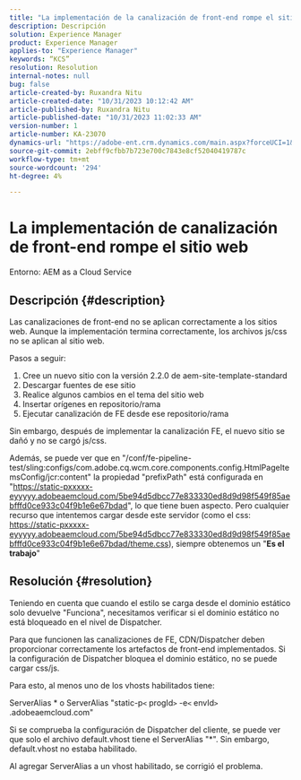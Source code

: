 ```yaml
---
title: "La implementación de la canalización de front-end rompe el sitio web"
description: Descripción
solution: Experience Manager
product: Experience Manager
applies-to: "Experience Manager"
keywords: “KCS”
resolution: Resolution
internal-notes: null
bug: false
article-created-by: Ruxandra Nitu
article-created-date: "10/31/2023 10:12:42 AM"
article-published-by: Ruxandra Nitu
article-published-date: "10/31/2023 11:02:33 AM"
version-number: 1
article-number: KA-23070
dynamics-url: "https://adobe-ent.crm.dynamics.com/main.aspx?forceUCI=1&pagetype=entityrecord&etn=knowledgearticle&id=898f5e04-d677-ee11-8179-6045bd0061cb"
source-git-commit: 2ebff9cfbb7b723e700c7843e8cf52040419787c
workflow-type: tm+mt
source-wordcount: '294'
ht-degree: 4%

---
```


# La implementación de canalización de front-end rompe el sitio web


Entorno:
AEM as a Cloud Service

## Descripción {#description}


Las canalizaciones de front-end no se aplican correctamente a los sitios web. Aunque la implementación termina correctamente, los archivos js/css no se aplican al sitio web.

Pasos a seguir:

1. Cree un nuevo sitio con la versión 2.2.0 de aem-site-template-standard
2. Descargar fuentes de ese sitio
3. Realice algunos cambios en el tema del sitio web
4. Insertar orígenes en repositorio/rama
5. Ejecutar canalización de FE desde ese repositorio/rama


Sin embargo, después de implementar la canalización FE, el nuevo sitio se dañó y no se cargó js/css.

Además, se puede ver que en &quot;/conf/fe-pipeline-test/sling:configs/com.adobe.cq.wcm.core.components.config.HtmlPageItemsConfig/jcr:content&quot; la propiedad &quot;prefixPath&quot; está configurada en &quot;https://static-pxxxxx-eyyyyy.adobeaemcloud.com/5be94d5dbcc77e833330ed8d9d98f549f85aebfffd0ce933c04f9b1e6e67bdad&quot;, lo que tiene buen aspecto. Pero cualquier recurso que intentemos cargar desde este servidor (como el css: https://static-pxxxxx-eyyyyy.adobeaemcloud.com/5be94d5dbcc77e833330ed8d9d98f549f85aebfffd0ce933c04f9b1e6e67bdad/theme.css), siempre obtenemos un &quot;<b>Es el trabajo</b>&quot;


## Resolución {#resolution}


Teniendo en cuenta que cuando el estilo se carga desde el dominio estático solo devuelve &quot;Funciona&quot;, necesitamos verificar si el dominio estático no está bloqueado en el nivel de Dispatcher.

Para que funcionen las canalizaciones de FE, CDN/Dispatcher deben proporcionar correctamente los artefactos de front-end implementados.
Si la configuración de Dispatcher bloquea el dominio estático, no se puede cargar css/js.

Para esto, al menos uno de los vhosts habilitados tiene:

ServerAlias \* o ServerAlias &quot;static-p`<` progId`>` -e`<` envId`>` .adobeaemcloud.com&quot;

Si se comprueba la configuración de Dispatcher del cliente, se puede ver que solo el archivo default.vhost tiene el ServerAlias &quot;\*&quot;. Sin embargo, default.vhost no estaba habilitado.

Al agregar ServerAlias a un vhost habilitado, se corrigió el problema.
